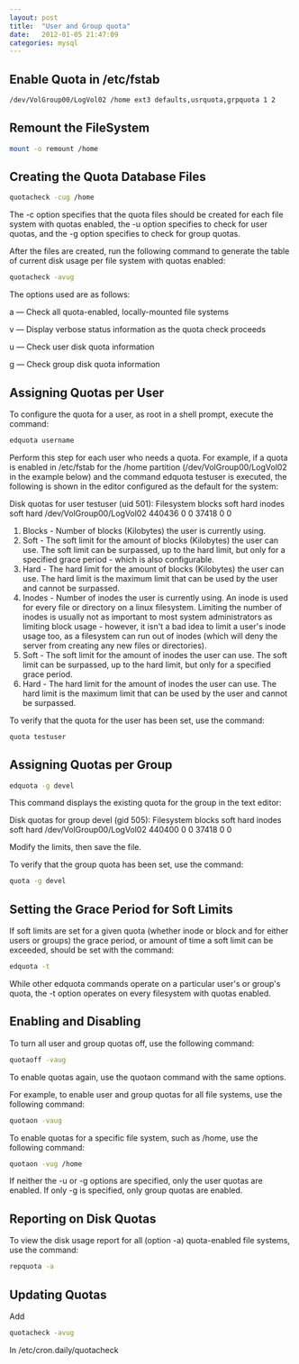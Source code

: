 ```yaml
---
layout: post
title:  "User and Group quota"
date:   2012-01-05 21:47:09
categories: mysql
---
```


## Enable Quota in /etc/fstab

```bash
/dev/VolGroup00/LogVol02 /home ext3 defaults,usrquota,grpquota 1 2
```

## Remount the FileSystem

```bash
mount -o remount /home
```

## Creating the Quota Database Files

```bash
quotacheck -cug /home
```

The -c option specifies that the quota files should be created for each file system with quotas enabled, the -u option specifies to check for user quotas, and the -g option specifies to check for group quotas.

After the files are created, run the following command to generate the table of current disk usage per file system with quotas enabled:

```bash
quotacheck -avug
```

The options used are as follows:

a — Check all quota-enabled, locally-mounted file systems

v — Display verbose status information as the quota check proceeds

u — Check user disk quota information

g — Check group disk quota information

## Assigning Quotas per User

To configure the quota for a user, as root in a shell prompt, execute the command:

```bash
edquota username
```

Perform this step for each user who needs a quota. For example, if a quota is enabled in /etc/fstab for the /home partition (/dev/VolGroup00/LogVol02 in the example below) and the command edquota testuser is executed, the following is shown in the editor configured as the default for the system:

Disk quotas for user testuser (uid 501): 
Filesystem blocks soft hard inodes soft hard 
/dev/VolGroup00/LogVol02 440436 0 0 37418 0 0

1. Blocks - Number of blocks (Kilobytes) the user is currently using.
2. Soft - The soft limit for the amount of blocks (Kilobytes) the user can use. The soft limit can be surpassed, up to the hard limit, but only for a specified grace period - which is also configurable.
3. Hard - The hard limit for the amount of blocks (Kilobytes) the user can use. The hard limit is the maximum limit that can be used by the user and cannot be surpassed.
4. Inodes - Number of inodes the user is currently using. An inode is used for every file or directory on a linux filesystem. Limiting the number of inodes is usually not as important to most system administrators as limiting block usage - however, it isn't a bad idea to limit a user's inode usage too, as a filesystem can run out of inodes (which will deny the server from creating any new files or directories).
5. Soft - The soft limit for the amount of inodes the user can use. The soft limit can be surpassed, up to the hard limit, but only for a specified grace period.
6. Hard - The hard limit for the amount of inodes the user can use. The hard limit is the maximum limit that can be used by the user and cannot be surpassed.

To verify that the quota for the user has been set, use the command:

```bash
quota testuser
```

## Assigning Quotas per Group

```bash
edquota -g devel
```

This command displays the existing quota for the group in the text editor:

Disk quotas for group devel (gid 505): 
Filesystem blocks soft hard inodes soft hard 
/dev/VolGroup00/LogVol02 440400 0 0 37418 0 0 
          
Modify the limits, then save the file.

To verify that the group quota has been set, use the command:

```bash
quota -g devel
```

## Setting the Grace Period for Soft Limits

If soft limits are set for a given quota (whether inode or block and for either users or groups) the grace period, or amount of time a soft limit can be exceeded, should be set with the command:

```bash
edquota -t
```

While other edquota commands operate on a particular user's or group's quota, the -t option operates on every filesystem with quotas enabled.

## Enabling and Disabling

To turn all user and group quotas off, use the following command:

```bash
quotaoff -vaug
```

To enable quotas again, use the quotaon command with the same options.

For example, to enable user and group quotas for all file systems, use the following command:

```bash
quotaon -vaug
```

To enable quotas for a specific file system, such as /home, use the following command:

```bash
quotaon -vug /home
```

If neither the -u or -g options are specified, only the user quotas are enabled. If only -g is specified, only group quotas are enabled.

## Reporting on Disk Quotas

To view the disk usage report for all (option -a) quota-enabled file systems, use the command:

```bash
repquota -a
```
 
## Updating Quotas
Add

```bash
quotacheck -avug
```

In /etc/cron.daily/quotacheck
